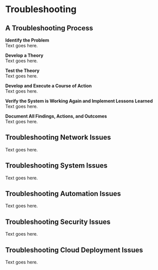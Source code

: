 # Troubleshooting

## A Troubleshooting Process
**Identify the Problem**  
Text goes here. 

**Develop a Theory**  
Text goes here. 

**Test the Theory**  
Text goes here. 

**Develop and Execute a Course of Action**  
Text goes here. 

**Verify the System is Working Again and Implement Lessons Learned**  
Text goes here. 

**Document All Findings, Actions, and Outcomes**  
Text goes here. 

## Troubleshooting Network Issues
Text goes here. 

## Troubleshooting System Issues
Text goes here. 

## Troubleshooting Automation Issues
Text goes here. 

## Troubleshooting Security Issues
Text goes here. 

## Troubleshooting Cloud Deployment Issues
Text goes here. 
